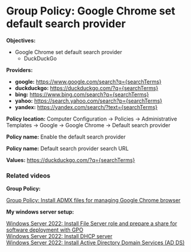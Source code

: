 # Group Policy: Google Chrome set default search provider

<b>Objectives:</b>

* Google Chrome set default search provider
    * DuckDuckGo

<b>Providers:</b> </br>

* <b>google:</b> https://www.google.com/search?q={searchTerms}
* <b>duckduckgo:</b> https://duckduckgo.com/?q={searchTerms}
* <b>bing:</b> https://www.bing.com/search?q={searchTerms}
* <b>yahoo:</b> https://search.yahoo.com/search?p={searchTerms}
* <b>yandex:</b> https://yandex.com/search/?text={searchTerms}

<b>Policy location:</b> Computer Configuration -> Policies -> Administrative Templates -> Google -> Google Chrome -> Default search provider

<b>Policy name:</b> Enable the default search provider

<b>Policy name:</b> Default search provider search URL

<b>Values:</b> https://duckduckgo.com/?q={searchTerms}

### Related videos

<b>Group Policy:</b> <br />

[Group Policy: Install ADMX files for managing Google Chrome browser](https://youtu.be/CvTRn6JwPmM)

<b>My windows server setup:</b> <br />

[Windows Server 2022: Install File Server role and prepare a share for software deployment with GPO](https://youtu.be/jEWSdC2qwyA) <br />
[Windows Server 2022: Install DHCP server](https://youtu.be/8n0MD9stQis) <br />
[Windows Server 2022: Install Active Directory Domain Services (AD DS)](https://youtu.be/1cYewbW3Tl0) <br />